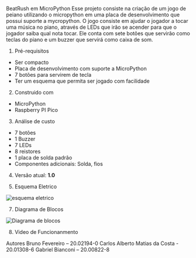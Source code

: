 BeatRush em MicroPython
Esse projeto consiste na criação de um jogo de peiano utilizando o micropython em uma placa de desenvolvimento que possui suporte a mycropython. O jogo consiste em ajudar o jogador a tocar uma música no piano, através de LEDs que irão se acender para que o jogador saiba qual nota tocar. Ele conta com sete botões que servirão como teclas do piano e um buzzer que servirá como caixa de som.

1. Pré-requisitos
-	Ser compacto
-	Placa de desenvolvimento com suporte a MicroPython
-	7 botões para servirem de tecla
-	Ter um esquema que permita ser jogado com facilidade

2. Construido com
-	MicroPython
-	Raspberry PI Pico

3. Análise de custo
-	7 botões
-	1 Buzzer
-	7 LEDs
-	8 reistores
-	1 placa de solda padrão
-	Componentes adicionais: Solda, fios

4. Versão atual: **1.0**

5. Esquema Eletrico

 ![esquema eletrico](https://github.com/BRUNO-FEVE/beat-rush/assets/75047754/db509588-fb7c-45a6-b040-5934d5d8178a)

7. Diagrama de Blocos

  ![Diagrama de blocos](https://github.com/BRUNO-FEVE/beat-rush/assets/75047754/cf2259ca-6d4b-42ee-887b-5b9f36946e12)


8. Video de Funcionanmento
   
  

Autores
Bruno Fevereiro – 20.02194-0
Carlos Alberto Matias da Costa  - 20.01308-6
Gabriel Bianconi – 20.00822-8

